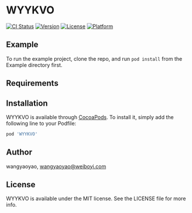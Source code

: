 # WYYKVO

[![CI Status](https://img.shields.io/travis/wangyaoyao/WYYKVO.svg?style=flat)](https://travis-ci.org/wangyaoyao/WYYKVO)
[![Version](https://img.shields.io/cocoapods/v/WYYKVO.svg?style=flat)](https://cocoapods.org/pods/WYYKVO)
[![License](https://img.shields.io/cocoapods/l/WYYKVO.svg?style=flat)](https://cocoapods.org/pods/WYYKVO)
[![Platform](https://img.shields.io/cocoapods/p/WYYKVO.svg?style=flat)](https://cocoapods.org/pods/WYYKVO)

## Example

To run the example project, clone the repo, and run `pod install` from the Example directory first.

## Requirements

## Installation

WYYKVO is available through [CocoaPods](https://cocoapods.org). To install
it, simply add the following line to your Podfile:

```ruby
pod 'WYYKVO'
```

## Author

wangyaoyao, wangyaoyao@weiboyi.com

## License

WYYKVO is available under the MIT license. See the LICENSE file for more info.
